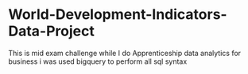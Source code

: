 # World-Development-Indicators-Data-Project
This is mid exam  challenge while I do Apprenticeship data analytics for business
i was used bigquery to perform all sql syntax
